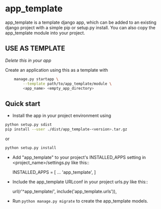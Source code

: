 # app_template

app_template is a template django app, which can be added to an existing 
django project with a simple pip or setup.py install. You can also copy 
the app_template module into your project.

## USE AS TEMPLATE

*Delete this in your app*

Create an application using this as a template with 

```bash
    manage.py startapp \
        --template path/to/app_template/module \
        <app_name> <empty_app_directory>
```

## Quick start

- Install the app in your project environment using 

```bash
python setup.py sdist
pip install --user ./dist/app_template-<version>.tar.gz
```
    
or

```bash    
python setup.py install
```

- Add "app_template" to your project's INSTALLED_APPS setting in 
 <project_name>/settings.py like this::

    INSTALLED_APPS = [
        ...
        'app_template',
    ]

- Include the app_template URLconf in your project urls.py like this::

    url(r'^app_template/', include('app_template.urls')),

- Run `python manage.py migrate` to create the app_template models.

